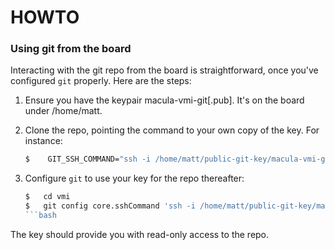 # HOWTO #

### Using git from the board ###

Interacting with the git repo from the board is straightforward, once
you've configured `git` properly. Here are the steps:

1. Ensure you have the keypair macula-vmi-git[.pub]. It's on the board under /home/matt.

2. Clone the repo, pointing the command to your own copy of the key. For instance:
   ```bash
   $	GIT_SSH_COMMAND="ssh -i /home/matt/public-git-key/macula-vmi-git"   git clone git@bitbucket.org:macula/vmi.git
   ```

3. Configure `git` to use your key for the repo thereafter:
   ```bash
   $   cd vmi
   $   git config core.sshCommand 'ssh -i /home/matt/public-git-key/macula-vmi-git`
   ```bash

The key should provide you with read-only access to the repo.
